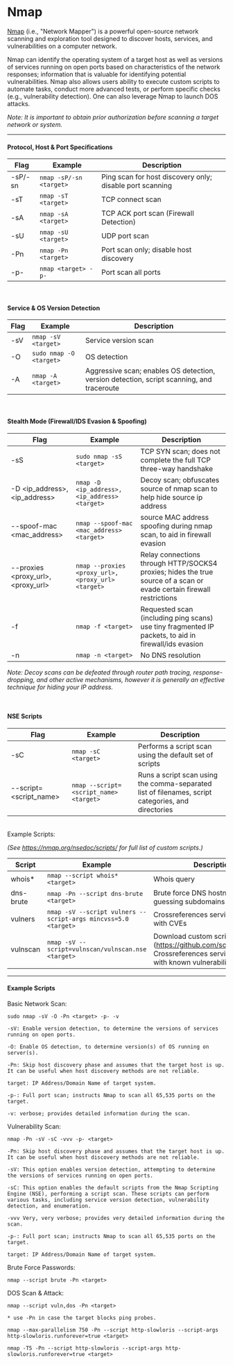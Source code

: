 # Nmap

[Nmap](https://nmap.org/) (i.e., "Network Mapper") is a powerful open-source network scanning and exploration tool designed to discover hosts, services, and vulnerabilities on a computer network.

Nmap can identify the operating system of a target host as well as versions of services running on open ports based on characteristics of the network responses; information that is valuable for identifying potential vulnerabilities.
Nmap also allows users ability to execute custom scripts to automate tasks, conduct more advanced tests, or perform specific checks (e.g., vulnerability detection). One can also leverage Nmap to launch DOS attacks. 

*Note: It is important to obtain prior authorization before scanning a target network or system.*

<hr>

#### Protocol, Host & Port Specifications 
| Flag | Example | Description |
| - | - | - |
| -sP/-sn | `nmap -sP/-sn <target>` | Ping scan for host discovery only; disable port scanning |
| -sT | `nmap -sT <target>` | TCP connect scan |
| -sA | `nmap -sA <target>` | TCP ACK port scan (Firewall Detection) |
| -sU | `nmap -sU <target>` | UDP port scan |
| -Pn | `nmap -Pn <target>` | Port scan only; disable host discovery |
| -p- | `nmap <target> -p- ` | Port scan all ports |

<br>

#### Service & OS Version Detection
| Flag | Example | Description |
| - | - | - |
| -sV | `nmap -sV <target>` | Service version scan | 
| -O | `sudo nmap -O <target>` | OS detection | 
| -A | `nmap -A <target>` | Aggressive scan; enables OS detection, version detection, script scanning, and traceroute | 

<br>

#### Stealth Mode (Firewall/IDS Evasion & Spoofing)

| Flag | Example | Description |
| - | - | - |
| -sS | `sudo nmap -sS <target>` | TCP SYN scan; does not complete the full TCP three-way handshake |
| -D <ip_address>,<ip_address>| `nmap -D <ip_address>,<ip_address> <target>` | Decoy scan; obfuscates source of nmap scan to help hide source ip address | 
| --spoof-mac <mac_address> | `nmap --spoof-mac <mac_address> <target>` | source MAC address spoofing during nmap scan, to aid in firewall evasion |
| --proxies <proxy_url>,<proxy_url> | `nmap --proxies <proxy_url>,<proxy_url> <target>` | Relay connections through HTTP/SOCKS4 proxies; hides the true source of a scan or evade certain firewall restrictions |
| -f | `nmap -f <target>` | Requested scan (including ping scans) use tiny fragmented IP packets, to aid in firewall/ids evasion
| -n | `nmap -n <target>` | No DNS resolution |

*Note: Decoy scans can be defeated through router path tracing, response-dropping, and other active mechanisms, however it is generally an effective technique for hiding your IP address.*

<br>

#### NSE Scripts
| Flag | Example | Description |
| - | - | - |
| -sC | `nmap -sC <target>` | Performs a script scan using the default set of scripts |
| --script=<script_name> | `nmap --script=<script_name> <target>` | Runs a script scan using the comma-separated list of filenames, script categories, and directories |

<br>
Example Scripts: 

*(See https://nmap.org/nsedoc/scripts/ for full list of custom scripts.)*

| Script | Example | Description | 
| - | - | - |
| whois* |  `nmap --script whois* <target>` | Whois query |
| dns-brute | `nmap -Pn --script dns-brute <target>` | Brute force DNS hostnames guessing subdomains |
| vulners | `nmap -sV --script vulners --script-args mincvss=5.0 <target>` | Crossreferences service versions with CVEs |
| vulnscan | `nmap -sV --script=vulnscan/vulnscan.nse <target>` | Download custom script (https://github.com/scipag/vulscan); Crossreferences service versions with known vulnerabilities | 

<hr> 

#### Example Scripts 

Basic Network Scan: 

```
sudo nmap -sV -O -Pn <target> -p- -v

-sV: Enable version detection, to determine the versions of services running on open ports.

-O: Enable OS detection, to determine version(s) of OS running on server(s).

-Pn: Skip host discovery phase and assumes that the target host is up. It can be useful when host discovery methods are not reliable.

target: IP Address/Domain Name of target system.

-p-: Full port scan; instructs Nmap to scan all 65,535 ports on the target.

-v: verbose; provides detailed information during the scan.
```

Vulnerability Scan:
```
nmap -Pn -sV -sC -vvv -p- <target>

-Pn: Skip host discovery phase and assumes that the target host is up. It can be useful when host discovery methods are not reliable.

-sV: This option enables version detection, attempting to determine the versions of services running on open ports.

-sC: This option enables the default scripts from the Nmap Scripting Engine (NSE), performing a script scan. These scripts can perform various tasks, including service version detection, vulnerability detection, and enumeration.

-vvv Very, very verbose; provides very detailed information during the scan.

-p-: Full port scan; instructs Nmap to scan all 65,535 ports on the target. 

target: IP Address/Domain Name of target system.
```

Brute Force Passwords: 
```
nmap --script brute -Pn <target>
```

DOS Scan & Attack: 
```
nmap --script vuln,dos -Pn <target>

* use -Pn in case the target blocks ping probes.

nmap --max-parallelism 750 -Pn --script http-slowloris --script-args http-slowloris.runforever=true <target>

nmap -T5 -Pn --script http-slowloris --script-args http-slowloris.runforever=true <target>
```

